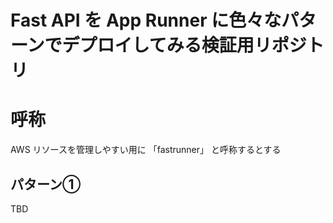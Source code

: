 # Fast API を App Runner に色々なパターンでデプロイしてみる検証用リポジトリ

# 呼称
AWS リソースを管理しやすい用に 「fastrunner」 と呼称するとする

## パターン①
TBD
